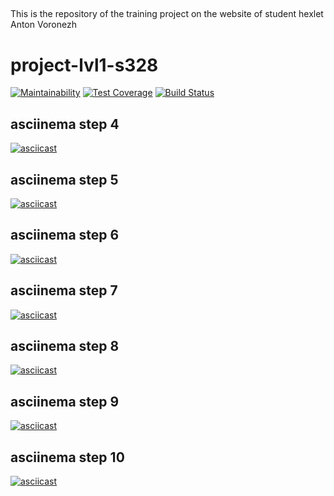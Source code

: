 ##
This is the repository of the training project on the website of student hexlet Anton Voronezh
##

# project-lvl1-s328
[![Maintainability](https://api.codeclimate.com/v1/badges/9f16e9798cf175b095fe/maintainability)](https://codeclimate.com/github/AntonVoronezh/project-lvl1-s328/maintainability)
[![Test Coverage](https://api.codeclimate.com/v1/badges/9f16e9798cf175b095fe/test_coverage)](https://codeclimate.com/github/AntonVoronezh/project-lvl1-s328/test_coverage)
[![Build Status](https://travis-ci.org/AntonVoronezh/project-lvl1-s328.svg?branch=master)](https://travis-ci.org/AntonVoronezh/project-lvl1-s328)

## asciinema step 4
[![asciicast](https://asciinema.org/a/ryceiMt8U78FlmqEAUACXGQ9h.png)](https://asciinema.org/a/ryceiMt8U78FlmqEAUACXGQ9h)

## asciinema step 5
[![asciicast](https://asciinema.org/a/c4yKZTNmXyLxeAS2ykYK5tUFx.png)](https://asciinema.org/a/c4yKZTNmXyLxeAS2ykYK5tUFx)

## asciinema step 6
[![asciicast](https://asciinema.org/a/pSt5dYY59DygnJwyrgSUtLd0D.png)](https://asciinema.org/a/pSt5dYY59DygnJwyrgSUtLd0D)

## asciinema step 7
[![asciicast](https://asciinema.org/a/hg772G67woG9MpN4Cp9Y5oTnt.png)](https://asciinema.org/a/hg772G67woG9MpN4Cp9Y5oTnt)

## asciinema step 8
[![asciicast](https://asciinema.org/a/v18bJAFl7VZcIG8p8SXoRaxwv.png)](https://asciinema.org/a/v18bJAFl7VZcIG8p8SXoRaxwv)

## asciinema step 9
[![asciicast](https://asciinema.org/a/Hs8vOXjyRfygttP1AO8oY4vRA.png)](https://asciinema.org/a/Hs8vOXjyRfygttP1AO8oY4vRA)

## asciinema step 10
[![asciicast](https://asciinema.org/a/aZ6zu76y8cOR9uLCp07SkFD0s.png)](https://asciinema.org/a/aZ6zu76y8cOR9uLCp07SkFD0s)
